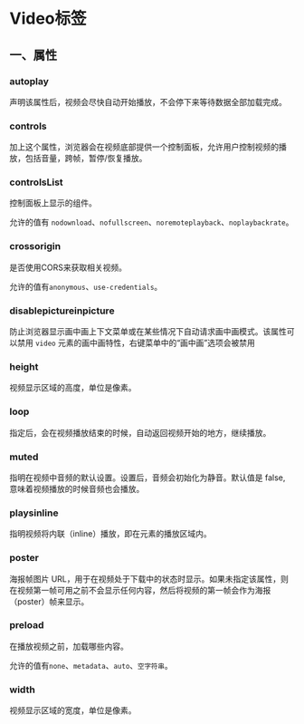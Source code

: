 # Video标签

## 一、属性

### autoplay

声明该属性后，视频会尽快自动开始播放，不会停下来等待数据全部加载完成。

### controls

加上这个属性，浏览器会在视频底部提供一个控制面板，允许用户控制视频的播放，包括音量，跨帧，暂停/恢复播放。

### controlsList

控制面板上显示的组件。

允许的值有 `nodownload`、`nofullscreen`、`noremoteplayback`、`noplaybackrate`。

### crossorigin

是否使用CORS来获取相关视频。

允许的值有`anonymous`、`use-credentials`。

### disablepictureinpicture

防止浏览器显示画中画上下文菜单或在某些情况下自动请求画中画模式。该属性可以禁用 `video` 元素的画中画特性，右键菜单中的“画中画”选项会被禁用

### height

视频显示区域的高度，单位是像素。

### loop

指定后，会在视频播放结束的时候，自动返回视频开始的地方，继续播放。

### muted

指明在视频中音频的默认设置。设置后，音频会初始化为静音。默认值是 false, 意味着视频播放的时候音频也会播放。

### playsinline

指明视频将内联（inline）播放，即在元素的播放区域内。

### poster

海报帧图片 URL，用于在视频处于下载中的状态时显示。如果未指定该属性，则在视频第一帧可用之前不会显示任何内容，然后将视频的第一帧会作为海报（poster）帧来显示。

### preload

在播放视频之前，加载哪些内容。

允许的值有`none`、`metadata`、`auto`、`空字符串`。

### width

视频显示区域的宽度，单位是像素。



